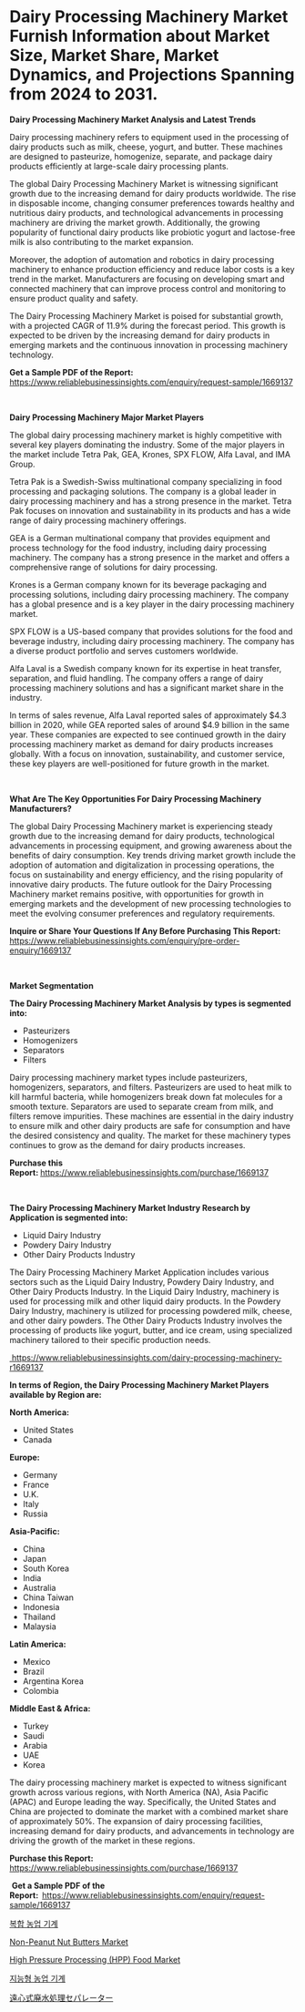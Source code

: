 <p><h1>Dairy Processing Machinery Market Furnish Information about Market Size, Market Share, Market Dynamics, and Projections Spanning from 2024 to 2031.</h1></p><p><strong>Dairy Processing Machinery Market Analysis and Latest Trends</strong></p>
<p><p>Dairy processing machinery refers to equipment used in the processing of dairy products such as milk, cheese, yogurt, and butter. These machines are designed to pasteurize, homogenize, separate, and package dairy products efficiently at large-scale dairy processing plants.</p><p>The global Dairy Processing Machinery Market is witnessing significant growth due to the increasing demand for dairy products worldwide. The rise in disposable income, changing consumer preferences towards healthy and nutritious dairy products, and technological advancements in processing machinery are driving the market growth. Additionally, the growing popularity of functional dairy products like probiotic yogurt and lactose-free milk is also contributing to the market expansion.</p><p>Moreover, the adoption of automation and robotics in dairy processing machinery to enhance production efficiency and reduce labor costs is a key trend in the market. Manufacturers are focusing on developing smart and connected machinery that can improve process control and monitoring to ensure product quality and safety.</p><p>The Dairy Processing Machinery Market is poised for substantial growth, with a projected CAGR of 11.9% during the forecast period. This growth is expected to be driven by the increasing demand for dairy products in emerging markets and the continuous innovation in processing machinery technology.</p></p>
<p><strong>Get a Sample PDF of the Report:&nbsp;</strong> <a href="https://www.reliablebusinessinsights.com/enquiry/request-sample/1669137">https://www.reliablebusinessinsights.com/enquiry/request-sample/1669137</a></p>
<p>&nbsp;</p>
<p><strong>Dairy Processing Machinery Major Market Players</strong></p>
<p><p>The global dairy processing machinery market is highly competitive with several key players dominating the industry. Some of the major players in the market include Tetra Pak, GEA, Krones, SPX FLOW, Alfa Laval, and IMA Group.</p><p>Tetra Pak is a Swedish-Swiss multinational company specializing in food processing and packaging solutions. The company is a global leader in dairy processing machinery and has a strong presence in the market. Tetra Pak focuses on innovation and sustainability in its products and has a wide range of dairy processing machinery offerings.</p><p>GEA is a German multinational company that provides equipment and process technology for the food industry, including dairy processing machinery. The company has a strong presence in the market and offers a comprehensive range of solutions for dairy processing.</p><p>Krones is a German company known for its beverage packaging and processing solutions, including dairy processing machinery. The company has a global presence and is a key player in the dairy processing machinery market.</p><p>SPX FLOW is a US-based company that provides solutions for the food and beverage industry, including dairy processing machinery. The company has a diverse product portfolio and serves customers worldwide.</p><p>Alfa Laval is a Swedish company known for its expertise in heat transfer, separation, and fluid handling. The company offers a range of dairy processing machinery solutions and has a significant market share in the industry.</p><p>In terms of sales revenue, Alfa Laval reported sales of approximately $4.3 billion in 2020, while GEA reported sales of around $4.9 billion in the same year. These companies are expected to see continued growth in the dairy processing machinery market as demand for dairy products increases globally. With a focus on innovation, sustainability, and customer service, these key players are well-positioned for future growth in the market.</p></p>
<p>&nbsp;</p>
<p><strong>What Are The Key Opportunities For Dairy Processing Machinery Manufacturers?</strong></p>
<p><p>The global Dairy Processing Machinery market is experiencing steady growth due to the increasing demand for dairy products, technological advancements in processing equipment, and growing awareness about the benefits of dairy consumption. Key trends driving market growth include the adoption of automation and digitalization in processing operations, the focus on sustainability and energy efficiency, and the rising popularity of innovative dairy products. The future outlook for the Dairy Processing Machinery market remains positive, with opportunities for growth in emerging markets and the development of new processing technologies to meet the evolving consumer preferences and regulatory requirements.</p></p>
<p><strong>Inquire or Share Your Questions If Any Before Purchasing This Report:</strong> <a href="https://www.reliablebusinessinsights.com/enquiry/pre-order-enquiry/1669137">https://www.reliablebusinessinsights.com/enquiry/pre-order-enquiry/1669137</a></p>
<p>&nbsp;</p>
<p><strong>Market Segmentation</strong></p>
<p><strong>The Dairy Processing Machinery Market Analysis by types is segmented into:</strong></p>
<p><ul><li>Pasteurizers</li><li>Homogenizers</li><li>Separators</li><li>Filters</li></ul></p>
<p><p>Dairy processing machinery market types include pasteurizers, homogenizers, separators, and filters. Pasteurizers are used to heat milk to kill harmful bacteria, while homogenizers break down fat molecules for a smooth texture. Separators are used to separate cream from milk, and filters remove impurities. These machines are essential in the dairy industry to ensure milk and other dairy products are safe for consumption and have the desired consistency and quality. The market for these machinery types continues to grow as the demand for dairy products increases.</p></p>
<p><strong>Purchase this Report:&nbsp;</strong><a href="https://www.reliablebusinessinsights.com/purchase/1669137">https://www.reliablebusinessinsights.com/purchase/1669137</a></p>
<p>&nbsp;</p>
<p><strong>The Dairy Processing Machinery Market Industry Research by Application is segmented into:</strong></p>
<p><ul><li>Liquid Dairy Industry</li><li>Powdery Dairy Industry</li><li>Other Dairy Products Industry</li></ul></p>
<p><p>The Dairy Processing Machinery Market Application includes various sectors such as the Liquid Dairy Industry, Powdery Dairy Industry, and Other Dairy Products Industry. In the Liquid Dairy Industry, machinery is used for processing milk and other liquid dairy products. In the Powdery Dairy Industry, machinery is utilized for processing powdered milk, cheese, and other dairy powders. The Other Dairy Products Industry involves the processing of products like yogurt, butter, and ice cream, using specialized machinery tailored to their specific production needs.</p></p>
<p><a href="https://www.reliablebusinessinsights.com/dairy-processing-machinery-r1669137">&nbsp;https://www.reliablebusinessinsights.com/dairy-processing-machinery-r1669137</a></p>
<p><strong>In terms of Region, the Dairy Processing Machinery Market Players available by Region are:</strong></p>
<p>
    <p> <strong> North America: </strong>
        <ul>
            <li>United States</li>
            <li>Canada</li>
        </ul>
        </p> 
    <p> <strong> Europe: </strong>
        <ul>
            <li>Germany</li>
            <li>France</li>
            <li>U.K.</li>
            <li>Italy</li>
            <li>Russia</li>
        </ul>
        </p> 
    <p> <strong> Asia-Pacific: </strong>
        <ul>
            <li>China</li>
            <li>Japan</li>
            <li>South Korea</li>
            <li>India</li>
            <li>Australia</li>
            <li>China Taiwan</li>
            <li>Indonesia</li>
            <li>Thailand</li>
            <li>Malaysia</li>
        </ul>
        </p> 
    <p> <strong> Latin America: </strong>
        <ul>
            <li>Mexico</li>
            <li>Brazil</li>
            <li>Argentina Korea</li>
            <li>Colombia</li>
        </ul>
        </p> 
    <p> <strong> Middle East & Africa: </strong>
        <ul>
            <li>Turkey</li>
            <li>Saudi</li>
            <li>Arabia</li>
            <li>UAE</li>
            <li>Korea</li>
        </ul>
    </p>
    </p>
<p><p>The dairy processing machinery market is expected to witness significant growth across various regions, with North America (NA), Asia Pacific (APAC) and Europe leading the way. Specifically, the United States and China are projected to dominate the market with a combined market share of approximately 50%. The expansion of dairy processing facilities, increasing demand for dairy products, and advancements in technology are driving the growth of the market in these regions.</p></p>
<p><strong>Purchase this Report: </strong><a href="https://www.reliablebusinessinsights.com/purchase/1669137">https://www.reliablebusinessinsights.com/purchase/1669137</a></p>
<p>&nbsp;<strong>Get a Sample PDF of the Report:&nbsp;&nbsp;</strong><a href="https://www.reliablebusinessinsights.com/enquiry/request-sample/1669137">https://www.reliablebusinessinsights.com/enquiry/request-sample/1669137</a></p>
<p><strong></strong></p>
<p><p><a href="https://github.com/CarmellaLang1/Market-Research-Report-List-1/blob/main/2587356164897.md">복합 농업 기계</a></p><p><a href="https://github.com/derrinmiltonellis35gcl/Market-Research-Report-List-3/blob/main/non-peanut-nut-butters-market.md">Non-Peanut Nut Butters Market</a></p><p><a href="https://github.com/Chiragrp22/Market-Research-Report-List-5/blob/main/high-pressure-processing-hpp-food-market.md">High Pressure Processing (HPP) Food Market</a></p><p><a href="https://github.com/RonSpencer61/Market-Research-Report-List-1/blob/main/3212210164896.md">지능형 농업 기계</a></p><p><a href="https://github.com/dzy793153605/Market-Research-Report-List-2/blob/main/2887987154286.md">遠心式廃水処理セパレーター</a></p></p>
